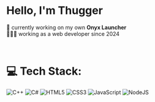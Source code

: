 # Hello, I'm Thugger
🛜 currently working on my own **Onyx Launcher**  
👨🏼‍💻 working as a web developer since 2024  

<br>

# 💻 Tech Stack:
![C++](https://img.shields.io/badge/c%2B%2B-%2300599C.svg?style=for-the-badge&logo=c%2B%2B&logoColor=white) ![C#](https://img.shields.io/badge/c%23-%23239120.svg?style=for-the-badge&logo=csharp&logoColor=white) ![HTML5](https://img.shields.io/badge/html5-%23E34F26.svg?style=for-the-badge&logo=html5&logoColor=white) ![CSS3](https://img.shields.io/badge/css3-%231572B6.svg?style=for-the-badge&logo=css3&logoColor=white) ![JavaScript](https://img.shields.io/badge/javascript-%23F7DF1E.svg?style=for-the-badge&logo=javascript&logoColor=white) ![NodeJS](https://img.shields.io/badge/node.js-6DA55F?style=for-the-badge&logo=node.js&logoColor=white)
